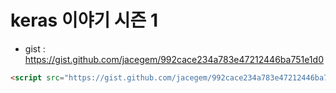 # keras 이야기 시즌 1

- gist : https://gist.github.com/jacegem/992cace234a783e47212446ba751e1d0

```html
<script src="https://gist.github.com/jacegem/992cace234a783e47212446ba751e1d0.js"></script>
```



